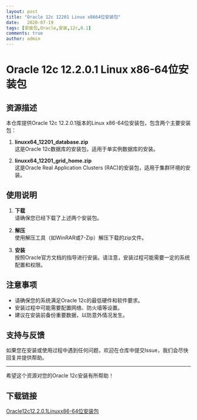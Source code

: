 ```yaml
---
layout: post
title: "Oracle 12c 12201 Linux x8664位安装包"
date:   2020-07-19
tags: [安装包,Oracle,安装,12c,0.1]
comments: true
author: admin
---
```

# Oracle 12c 12.2.0.1 Linux x86-64位安装包

## 资源描述

本仓库提供Oracle 12c 12.2.0.1版本的Linux x86-64位安装包，包含两个主要安装包：

1. **linuxx64_12201_database.zip**  
   这是Oracle 12c数据库的安装包，适用于单实例数据库的安装。

2. **linuxx64_12201_grid_home.zip**  
   这是Oracle Real Application Clusters (RAC)的安装包，适用于集群环境的安装。

## 使用说明

1. **下载**  
   请确保您已经下载了上述两个安装包。

2. **解压**  
   使用解压工具（如WinRAR或7-Zip）解压下载的zip文件。

3. **安装**  
   按照Oracle官方文档的指导进行安装。请注意，安装过程可能需要一定的系统配置和权限。

## 注意事项

- 请确保您的系统满足Oracle 12c的最低硬件和软件要求。
- 安装过程中可能需要配置网络、防火墙等设置。
- 建议在安装前备份重要数据，以防意外情况发生。

## 支持与反馈

如果您在安装或使用过程中遇到任何问题，欢迎在仓库中提交Issue，我们会尽快回复并提供帮助。

---

希望这个资源对您的Oracle 12c安装有所帮助！

## 下载链接

[Oracle12c12.2.0.1Linuxx86-64位安装包](https://pan.quark.cn/s/a5daf101ac00)